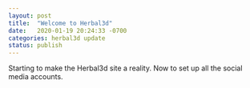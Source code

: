 ```yaml
---
layout: post
title:  "Welcome to Herbal3d"
date:   2020-01-19 20:24:33 -0700
categories: herbal3d update
status: publish
---
```

Starting to make the Herbal3d site a reality.
Now to set up all the social media accounts.

